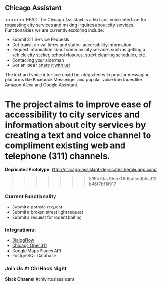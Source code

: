 ## Chicago Assistant

<<<<<<< HEAD
The Chicago Assistant is a text and voice interface for requesting city services and making inquires about city services. Functionalities we are currently exploring include:
 - Submit 311 Service Requests
 - Get transit arrival times and station accessibility information
 - Request information about common city services such as getting a vehicle city sticker, school closures, street cleaning schedules, etc.
 - Contacting your alderman
 - Got an idea? [Share it with us!](google.com)

The text and voice interface could be integrated with popular messaging platforms like Facebook Messenger and popular voice interfaces like Amazon Alexa and Google Assistant.

The project aims to improve ease of accessibility to city services and information about city services by creating a text and voice channel to compliment existing web and telephone (311) channels.
=======
**Depricated Prototype:** http://chicago-assistant-depricated.herokuapp.com/
>>>>>>> 536b7daaf9eb746d5af5edb5ad13b46f7bf18917

### Current Functionality
 - Submit a pothole request
 - Submit a broken street light request
 - Submit a request for rodent baiting


### Integrations:
 - [DialogFlow](https://dialogflow.com/)
 - [Chicago Open311](http://dev.cityofchicago.org/docs/open311/)
 - Google Maps Places API
 - PostgreSQL Database


### Join Us At Chi Hack Night
**Slack Channel** #chivirtualassistant
